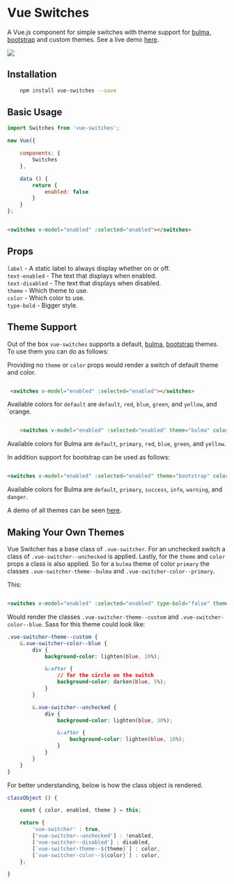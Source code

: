 # Vue Switches
A Vue.js component for simple switches with theme support for [bulma](http://bulma.io), [bootstrap](http://getbootstrap.com/) and custom themes. See a live demo [here](http://drewjbartlett.com/demos/vue-switches/).

<img src="http://cagefreeproduce.com/images/vue-switches.png" />

## Installation

```bash
    npm install vue-switches --save
```

## Basic Usage

```javascript
import Switches from 'vue-switches';

new Vue({

    components: {
        Switches
    },

    data () {
        return {
            enabled: false
        }
    }
};
```

```html

<switches v-model="enabled" :selected="enabled"></switches>

```

## Props

`label` - A static label to always display whether on or off. <br /> 
`text-enabled` - The text that displays when enabled. <br />
`text-disabled` - The text that displays when disabled. <br />
`theme` - Which theme to use. <br />
`color` - Which color to use. <br />
`type-bold` - Bigger style. <br />


## Theme Support
Out of the box `vue-switches` supports a default, [bulma](http://bulma.io), [bootstrap](http://getbootstrap.com/) themes. To use them you can do as follows:

Providing no `theme` or `color` props would render a switch of default theme and color.

```html

 <switches v-model="enabled" :selected="enabled"></switches>

```

Available colors for `default` are `default`, `red`, `blue`, `green`, and `yellow`, and `orange.


```html

    <switches v-model="enabled" :selected="enabled" theme="bulma" color="default"></switches>

```

Available colors for Bulma are `default`, `primary`, `red`, `blue`, `green`, and `yellow`.

In addition support for bootstrap can be used as follows:

```html

<switches v-model="enabled" :selected="enabled" theme="bootstrap" color="danger"></switches>

```

Available colors for Bulma are `default`, `primary`, `success`, `info`, `warning`, and `danger`.

A demo of all themes can be seen [here](http://drewjbartlett.com/demos/vue-switches/).

## Making Your Own Themes
Vue Switcher has a base class of  `.vue-switcher`. For an unchecked switch a class of `.vue-switcher--unchecked` is applied. Lastly, for the `theme` and `color` props a class is also applied. So for a `bulma` theme of color `primary` the classes `.vue-switcher-theme--bulma` and `.vue-switcher-color--primary`.

This:
```html

<switches v-model="enabled" :selected="enabled" type-bold="false" theme="custom" color="blue"></switches>

```

Would render the classes `.vue-switcher-theme--custom` and `.vue-switcher-color--blue`. Sass for this theme could look like:

```css
.vue-switcher-theme--custom {
    &.vue-switcher-color--blue {
        div {
            background-color: lighten(blue, 10%);

            &:after {
                // for the circle on the switch
                background-color: darken(blue, 5%);
            }
        }

        &.vue-switcher--unchecked {
            div {
                background-color: lighten(blue, 30%);

                &:after {
                    background-color: lighten(blue, 10%);
                }
            }
        }
    }
}
```

For better understanding, below is how the class object is rendered.
```javascript
classObject () {

    const { color, enabled, theme } = this;

    return {
        'vue-switcher' : true,
        ['vue-switcher--unchecked'] : !enabled,
        ['vue-switcher--disabled'] : disabled,
        [`vue-switcher-theme--${theme}`] : color,
        [`vue-switcher-color--${color}`] : color,
    };

}
```
